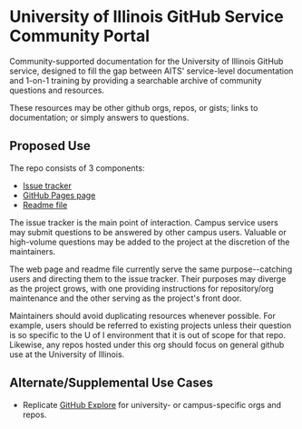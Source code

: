 # University of Illinois GitHub Service Community Portal

Community-supported documentation for the University of Illinois GitHub service, designed to fill the gap between AITS' service-level documentation and 1-on-1 training by providing a searchable archive of community questions and resources.

These resources may be other github orgs, repos, or gists; links to documentation; or simply answers to questions.

## Proposed Use

The repo consists of 3 components:

- [Issue tracker](https://github.com/uillinois-community/issues)
- [GitHub Pages page](index.html)
- [Readme file](README.md)

The issue tracker is the main point of interaction. Campus service users may submit questions to be answered by other campus users. Valuable or high-volume questions may be added to the project at the discretion of the maintainers.

The web page and readme file currently serve the same purpose--catching users and directing them to the issue tracker. Their purposes may diverge as the project grows, with one providing instructions for repository/org maintenance and the other serving as the project's front door.

Maintainers should avoid duplicating resources whenever possible. For example, users should be referred to existing projects unless their question is so specific to the U of I environment that it is out of scope for that repo. Likewise, any repos hosted under this org should focus on general github use at the University of Illinois.

## Alternate/Supplemental Use Cases

- Replicate [GitHub Explore](https://github.com/explore) for university- or campus-specific orgs and repos.
